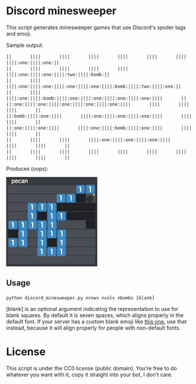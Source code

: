 # Discord minesweeper

This script generates minesweeper games that use Discord's spoiler tags and emoji.

Sample output:
```
||       ||||       ||||       ||||       ||||       ||||       ||||       ||||:one:||||:one:||
||       ||||       ||||       ||||       ||||       ||||:one:||||:one:||||:two:||||:bomb:||
||       ||||       ||||:one:||||:one:||||:one:||||:one:||||:bomb:||||:two:||||:one:||
||       ||||       ||||:one:||||:bomb:||||:one:||||:one:||||:one:||||:one:||||       ||
||:one:||||:one:||||:one:||||:one:||||:one:||||       ||||       ||||       ||||       ||
||:bomb:||||:one:||||       ||||:one:||||:one:||||:one:||||       ||||       ||||       ||
||:one:||||:one:||||       ||||:one:||||:bomb:||||:one:||||       ||||       ||||       ||
||       ||||       ||||       ||||:one:||||:one:||||:one:||||       ||||       ||||       ||
||       ||||       ||||       ||||       ||||       ||||       ||||       ||||       ||||       ||
```

Produces (oops):

![sample minesweeper board](https://raw.githubusercontent.com/alpha123/discord-minesweeper/master/sample.png)

## Usage

`python discord_minesweeper.py nrows ncols nbombs [blank]`

[blank] is an optional argument indicating the representation to use
for blank squares. By default it is seven spaces, which aligns
properly in the default font. If your server has a custom blank emoji
like [this one](https://cdn.discordapp.com/emojis/392542407796850699.png?v=1),
use that instead, because it will align properly for people with
non-default fonts.

# License

This script is under the CC0 license (public domain). You're free to do whatever you want with it, copy it straight into your bot, I don't care.